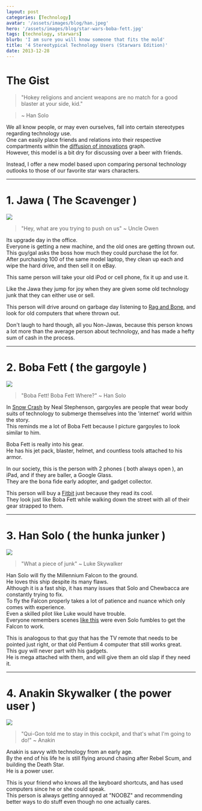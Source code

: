 ```yaml
---
layout: post
categories: [Technology]
avatar: '/assets/images/blog/han.jpeg'
hero: '/assets/images/blog/star-wars-boba-fett.jpg'
tags: [technology, starwars]
blurb: 'I am sure you will know someone that fits the mold'
title: '4 Stereotypical Technology Users (Starwars Edition)'
date: 2013-12-28
---
```


# The Gist
> "Hokey religions and ancient weapons are no match for a good blaster at your side, kid."

> ~ Han Solo

We all know people, or may even ourselves, fall into certain stereotypes regarding technology use.  
One can easily place friends and relations into their respective compartments within the [diffusion of innovations](https://en.wikipedia.org/wiki/Diffusion_of_innovations) graph.  
However, this model is a bit dry for discussing over a beer with friends.  

Instead, I offer a new model based upon comparing personal technology outlooks to those of our favorite star wars characters.  

<hr>

# 1. Jawa ( The Scavenger )
<img class='img-responsive' src='/assets/images/blog/jawa.gif'/>

> "Hey, what are you trying to push on us"
> ~ Uncle Owen

Its upgrade day in the office.  
Everyone is getting a new machine, and the old ones are getting thrown out.  
This guy/gal asks the boss how much they could purchase the lot for.  
After purchasing 100 of the same model laptop, they clean up each and wipe the hard drive, and then sell it on eBay.  

This same person will take your old iPod or cell phone, fix it up and use it.  

Like the Jawa they jump for joy when they are given some old technology junk that they can either use or sell.  

This person will drive around on garbage day listening to [Rag and Bone](http://www.youtube.com/watch?v=uLcnPZbnX5c), and look for old computers that where thrown out.  

Don't laugh to hard though, all you Non-Jawas, because this person knows a lot more than the average person about technology, and has made a hefty sum of cash in the process.  
<!-- more -->

<hr>

# 2. Boba Fett ( the gargoyle )

<img class='img-responsive' src='/assets/images/blog/bobafett2.jpeg'/>

> "Boba Fett! Boba Fett Where?"
> ~ Han Solo

In [Snow Crash]("http://www.amazon.com/gp/product/B000FBJCJE/ref=as_li_ss_tl?ie=UTF8&camp=1789&creative=390957&creativeASIN=B000FBJCJE&linkCode=as2&tag=richsonicom-20") by Neal Stephenson, gargoyles are people that wear body suits of technology to submerge themselves into the 'internet' world within the story.  
This reminds me a lot of Boba Fett because I picture gargoyles to look similar to him.  

Boba Fett is really into his gear.  
He has his jet pack, blaster, helmet, and countless tools attached to his armor.  

In our society, this is the person with 2 phones ( both always open ), an iPad, and if they are baller, a Google Glass.  
They are the bona fide early adopter, and gadget collector.  

This person will buy a [Fitbit]("http://www.amazon.com/gp/product/B0095PZHPE/ref=as_li_ss_tl?ie=UTF8&camp=1789&creative=390957&creativeASIN=B0095PZHPE&linkCode=as2&tag=richsonicom-20") just because they read its cool.  
They look just like Boba Fett while walking down the street with all of their gear strapped to them.  


<hr>

# 3. Han Solo ( the hunka junker )

<img class='img-responsive' src='/assets/images/blog/han_falcon.jpg'/>

> "What a piece of junk"
> ~ Luke Skywalker

Han Solo will fly the Millennium Falcon to the ground.  
He loves this ship despite its many flaws.  
Although it is a fast ship, it has many issues that Solo and Chewbacca are constantly trying to fix.  
To fly the Falcon properly takes a lot of patience and nuance which only comes with experience.  
Even a skilled pilot like Luke would have trouble.  
Everyone remembers scenes [like this](https://www.youtube.com/watch?v=X-rkFaIPyL4) were even Solo fumbles to get the Falcon to work.

This is analogous to that guy that has the TV remote that needs to be pointed just right, or that old Pentium 4 computer that still works great.  
This guy will never part with his gadgets.  
He is mega attached with them, and will give them an old slap if they need it.
<hr>

# 4. Anakin Skywalker ( the power user )

<img class='img-responsive' src='/assets/images/blog/anakin.jpg'/>

> "Qui-Gon told me to stay in this cockpit, and that's what I'm going to do!"
> ~ Anakin

Anakin is savvy with technology from an early age.  
By the end of his life he is still flying around chasing after Rebel Scum, and building the Death Star.  
He is a power user.  

This is your friend who knows all the keyboard shortcuts, and has used computers since he or she could speak.  
This person is always getting annoyed at "NOOBZ" and recommending better ways to do stuff even though no one actually cares.    
